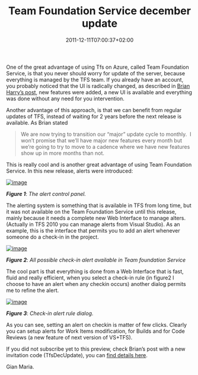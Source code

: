 ﻿---
title: "Team Foundation Service december update"
description: ""
date: 2011-12-11T07:00:37+02:00
draft: false
tags: [Team Foundation Server]
categories: [Tfs]
---
One of the great advantage of using Tfs on Azure, called Team Foundation Service, is that you never should worry for update of the server, because everything is managed by the TFS team. If you already have an account, you probably noticed that the UI is radically changed, as described in [Brian Harry’s post](http://blogs.msdn.com/b/bharry/archive/2011/12/08/december-refresh-of-the-team-foundation-service.aspx), new features were added, a new UI is available and everything was done without any need for you intervention.

Another advantage of this approach, is that we can benefit from regular updates of TFS, instead of waiting for 2 years before the next release is available. As Brian stated

> We are now trying to transition our “major” update cycle to monthly.  I won’t promise that we’ll have major new features every month but we’re going to try to move to a cadence where we have new features show up in more months than not.

This is really cool and is another great advantage of using Team Foundation Service. In this new release, alerts were introduced:

[![image](https://www.codewrecks.com/blog/wp-content/uploads/2011/12/image_thumb.png "image")](https://www.codewrecks.com/blog/wp-content/uploads/2011/12/image.png)

 ***Figure 1***: *The alert control panel.*

The alerting system is something that is available in TFS from long time, but it was not available on the Team Foundation Service until this release, mainly because it needs a complete new Web Interface to manage alters. (Actually in TFS 2010 you can manage alerts from Visual Studio). As an example, this is the interface that permits you to add an alert whenever someone do a check-in in the project.

[![image](https://www.codewrecks.com/blog/wp-content/uploads/2011/12/image_thumb1.png "image")](https://www.codewrecks.com/blog/wp-content/uploads/2011/12/image1.png)

 ***Figure 2***: *All possible check-in alert available in Team foundation Service*

The cool part is that everything is done from a Web Interface that is fast, fluid and really efficient, when you select a check-in rule (in figure2 I choose to have an alert when any checkin occurs) another dialog permits me to refine the alert.

[![image](https://www.codewrecks.com/blog/wp-content/uploads/2011/12/image_thumb2.png "image")](https://www.codewrecks.com/blog/wp-content/uploads/2011/12/image2.png)

 ***Figure 3***: *Check-in alert rule dialog.*

As you can see, setting an alert on checkin is matter of few clicks. Clearly you can setup alerts for Work Items modification, for Builds and for Code Reviews (a new feature of next version of VS+TFS).

If you did not subscribe yet to this preview, check Brian’s post with a new invitation code (TfsDecUpdate), you can [find details here](http://blogs.msdn.com/b/bharry/archive/2011/12/09/a-new-invite-code-for-the-team-foundation-service.aspx).

Gian Maria.
